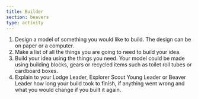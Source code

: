 ```yaml
---
title: Builder
section: beavers
type: activity
---
```


1. Design a model of something you would like to build. The design can be on paper or a computer.
1. Make a list of all the things you are going to need to build your idea.
1. Build your idea using the things you need. Your model could be made using building blocks, gears or recycled items such as toilet roll tubes or cardboard boxes.
1. Explain to your Lodge Leader, Explorer Scout Young Leader or Beaver Leader how long your build took to finish, if anything went wrong and what you would change if you built it again.
